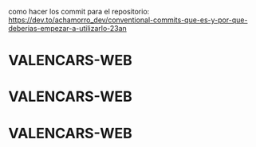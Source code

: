 como hacer los commit para el repositorio: https://dev.to/achamorro_dev/conventional-commits-que-es-y-por-que-deberias-empezar-a-utilizarlo-23an
# VALENCARS-WEB
# VALENCARS-WEB
# VALENCARS-WEB
